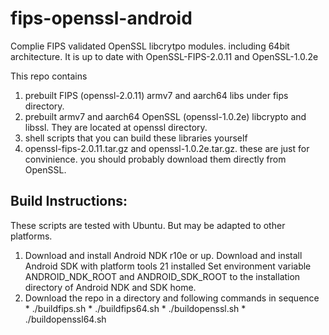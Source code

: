 # fips-openssl-android
Complie FIPS validated OpenSSL libcrytpo modules. including 64bit architecture. It is up to date with OpenSSL-FIPS-2.0.11 and OpenSSL-1.0.2e

This repo contains 
  1. prebuilt FIPS (openssl-2.0.11) armv7 and aarch64 libs under fips directory.
  2. prebuilt armv7 and aarch64 OpenSSL (openssl-1.0.2e) libcrypto and libssl. They are located at openssl directory.
  3. shell scripts that you can build these libraries yourself
  4. openssl-fips-2.0.11.tar.gz and openssl-1.0.2e.tar.gz. these are just for convinience. you should probably download them directly from OpenSSL.

## Build Instructions:

  These scripts are tested with Ubuntu. But may be adapted to other platforms.

  1. Download and install Android NDK r10e or up.
    Download and install Android SDK with platform tools 21 installed
    Set environment variable ANDROID_NDK_ROOT and ANDROID_SDK_ROOT to the installation directory of Android NDK and SDK home.
  2. Download the repo in a directory and following commands in sequence
    * ./buildfips.sh
    * ./buildfips64.sh
    * ./buildopenssl.sh
    * ./buildopenssl64.sh
